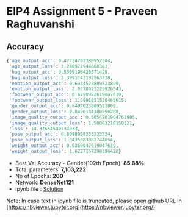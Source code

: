 # EIP4 Assignment 5 - Praveen Raghuvanshi

## Accuracy

```python
{'age_output_acc': 0.42224702380952384,
 'age_output_loss': 3.240972944668361,
 'bag_output_acc': 0.5569196428571429,
 'bag_output_loss': 2.3991143192563738,
 'emotion_output_acc': 0.6934523809523809,
 'emotion_output_loss': 2.0278023225920543,
 'footwear_output_acc': 0.6290922619047619,
 'footwear_output_loss': 1.6991851528485615,
 'gender_output_acc': 0.8497023809523809,
 'gender_output_loss': 0.8426134380556288,
 'image_quality_output_acc': 0.5654761904761905,
 'image_quality_output_loss': 1.50063210158121,
 'loss': 14.37654549734933,
 'pose_output_acc': 0.8098958333333334,
 'pose_output_loss': 1.0435083082744054,
 'weight_output_acc': 0.6369047619047619,
 'weight_output_loss': 1.6227167298396428}
```



- Best Val Accuracy - Gender(102th Epoch): **85.68%**
- Total parameters: **7,103,222**
- No of Epochs: **200**
- Network: **DenseNet121**
- ipynb file : [Solution](EIP4_A5_Praveen_Raghuvanshi_DenseNet_Final.ipynb)

Note: In case text in ipynb file is truncated, please open github URL in [https://nbviewer.jupyter.org](https://nbviewer.jupyter.org/)